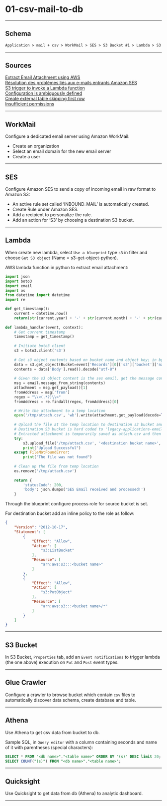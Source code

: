 # 01-csv-mail-to-db

---

## Schema

```txt
Application > mail + csv > WorkMail > SES > S3 Bucket #1 > Lambda > S3 Bucket #2 > Athena > Quicksight
```

---

## Sources

[Extract Email Attachment using AWS](https://towardsdatascience.com/extract-email-attachment-using-aws-624614a2429b)  
[Résolution des problèmes liés aux e-mails entrants Amazon SES](https://aws.amazon.com/fr/premiumsupport/knowledge-center/ses-troubleshoot-inbound-emails/)  
[S3 trigger to invoke a Lambda function](https://docs.aws.amazon.com/lambda/latest/dg/with-s3-example.html)  
[Configuration is ambiguously defined](https://aws.amazon.com/fr/premiumsupport/knowledge-center/lambda-s3-event-configuration-error/)  
[Create external table skipping first row](https://stackoverflow.com/questions/46452010/aws-athena-create-external-table-skipping-first-row)  
[Insufficient permissions](https://docs.aws.amazon.com/quicksight/latest/user/troubleshoot-athena-insufficient-permissions.html)

---

## WorkMail

Configure a dedicated email server using Amazon WorkMail:

- Create an organization  
- Select an email domain for the new email server  
- Create a user

---

## SES

Configure Amazon SES to send a copy of incoming email in raw format to Amazon S3:

- An active rule set called ‘INBOUND_MAIL’ is automatically created.  
- Create Rule under Amazon SES.  
- Add a recipient to personalize the rule.  
- Add an action for ‘S3’ by choosing a destination S3 bucket.

---

## Lambda

When create new lambda, select `Use a blueprint` type `s3` in filter and choose `Get S3 object` (Name = s3-get-object-python).

AWS lambda function in python to extract email attachment:

```python
import json
import boto3
import email
import os
from datetime import datetime
import re

def get_timestamp():
    current = datetime.now()
    return(str(current.year) + '-' + str(current.month) + '-' + str(current.day) + '-' + str(current.hour) + '-' + str(current.minute) + '-' + str(current.second))
    
def lambda_handler(event, context):
    # Get current timestamp
    timestamp = get_timestamp()
    
    # Initiate boto3 client
    s3 = boto3.client('s3')
    
    # Get s3 object contents based on bucket name and object key; in bytes and convert to string
    data = s3.get_object(Bucket=event['Records'][0]['s3']['bucket']['name'], Key=event['Records'][0]['s3']['object']['key'])
    contents = data['Body'].read().decode("utf-8")
    
    # Given the s3 object content is the ses email, get the message content and attachment using email package
    msg = email.message_from_string(contents)
    attachment = msg.get_payload()[1]
    fromAddress = msg['from']
    regex = "\\<(.*?)\\>"
    fromAddress = re.findall(regex, fromAddress)[0]

    # Write the attachment to a temp location
    open('/tmp/attach.csv', 'wb').write(attachment.get_payload(decode=True))
    
    # Upload the file at the temp location to destination s3 bucket and append timestamp to the filename
    # Destination S3 bucket is hard coded to 'legacy-applications-email-attachment'. This can be configured as a parameter
    # Extracted attachment is temporarily saved as attach.csv and then uploaded to attach-upload-<timestamp>.csv
    try:
        s3.upload_file('/tmp/attach.csv', '<destination bucket name>', fromAddress + '/attach-upload-' + timestamp + '.csv')
        print("Upload Successful")
    except FileNotFoundError:
        print("The file was not found")
    
    # Clean up the file from temp location
    os.remove('/tmp/attach.csv')
    
    return {
        'statusCode': 200,
        'body': json.dumps('SES Email received and processed!')
    }
```

Through the blueprint configure process role for source bucket is set.

For destination bucket add an inline policy to the role as follow:

```json
{
    "Version": "2012-10-17",
    "Statement": [
        {
            "Effect": "Allow",
            "Action": [
                "s3:ListBucket"
            ],
            "Resource": [
                "arn:aws:s3:::<bucket name>"
            ]
        },
        {
            "Effect": "Allow",
            "Action": [
                "s3:PutObject"
            ],
            "Resource": [
                "arn:aws:s3:::<bucket name>/*"
            ]
        }
    ]
}
```

---

## S3 Bucket

In S3 Bucket, `Properties` tab, add an `Event notifications` to trigger lambda (the one above) execution on `Put` and `Post` event types.

---

## Glue Crawler

Configure a crawler to browse bucket which contain `csv` files to automatically discover data schema, create database and table.

---

## Athena

Use Athena to get csv data from bucket to db.

Sample SQL, in `Query editor` with a column containing seconds and name of it with parentheses (special characters):

```sql
SELECT * FROM "<db name>"."<table name>" ORDER BY "(s)" DESC limit 20;
SELECT COUNT("(s)") FROM "<db name>"."<table name>";
```

---

## Quicksight

Use Quicksight to get data from db (Athena) to analytic dashboard.

---

